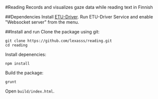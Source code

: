 #Reading
Records and visualizes gaze data while reading text in Finnish

##Dependencies
Install [ETU-Driver](http://www.sis.uta.fi/~csolsp/downloads.php?id=ETUDriver).
Run ETU-Driver Service and enable "Websocket server" from the menu.

##Install and run
Clone the package using git:

    git clone https://github.com/lexasss/reading.git
    cd reading

Install depenencies:

    npm install

Build the package:

    grunt

Open `build/index.html`.